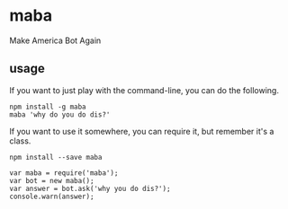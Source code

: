 # maba
Make America Bot Again

## usage
If you want to just play with the command-line, you can do the following.

```
npm install -g maba
maba 'why do you do dis?'
```

If you want to use it somewhere, you can require it, but remember it's a class.

```
npm install --save maba
```

```
var maba = require('maba');
var bot = new maba();
var answer = bot.ask('why you do dis?');
console.warn(answer);
```
